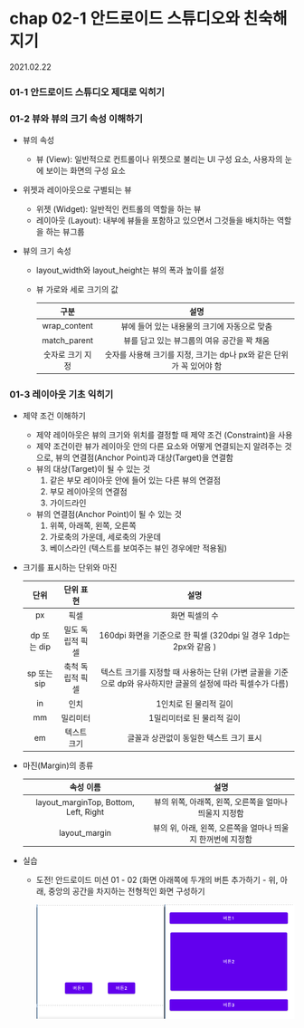 # chap 02-1 안드로이드 스튜디오와 친숙해지기

2021.02.22

### 01-1 안드로이드 스튜디오 제대로 익히기

### 01-2 뷰와 뷰의 크기 속성 이해하기

* 뷰의 속성

  * 뷰 (View): 일반적으로 컨트롤이나 위젯으로 불리는 UI 구성 요소, 사용자의 눈에 보이는 화면의 구성 요소

* 위젯과 레이아웃으로 구별되는 뷰

  * 위젯 (Widget): 일반적인 컨트롤의 역할을 하는 뷰
  * 레이아웃 (Layout): 내부에 뷰들을 포함하고 있으면서 그것들을 배치하는 역할을 하는 뷰그룹

* 뷰의 크기 속성

  * layout_width와 layout_height는 뷰의 폭과 높이를 설정

  * 뷰 가로와 세로 크기의 값

    |       구분       |                             설명                             |
    | :--------------: | :----------------------------------------------------------: |
    |   wrap_content   |         뷰에 들어 있는 내용물의 크기에 자동으로 맞춤         |
    |   match_parent   |         뷰를 담고 있는 뷰그룹의 여유 공간을 꽉 채움          |
    | 숫자로 크기 지정 | 숫자를 사용해 크기를 지정, 크기는 dp나 px와 같은 단위가 꼭 있어야 함 |

    

### 01-3 레이아웃 기초 익히기

* 제약 조건 이해하기
  * 제약 레이아웃은 뷰의 크기와 위치를 결정할 때 제약 조건 (Constraint)을 사용
  * 제약 조건이란 뷰가 레이아웃 안의 다른 요소와 어떻게 연결되는지 알려주는 것으로, 뷰의 연결점(Anchor Point)과 대상(Target)을 연결함
  * 뷰의 대상(Target)이 될 수 있는 것
    1. 같은 부모 레이아웃 안에 들어 있는 다른 뷰의 연결점
    2. 부모 레이아웃의 연결점
    3. 가이드라인
  * 뷰의 연결점(Anchor Point)이 될 수 있는 것
    1. 위쪽, 아래쪽, 왼쪽, 오른쪽
    2. 가로축의 가운데, 세로축의 가운데
    3. 베이스라인 (텍스트를 보여주는 뷰인 경우에만 적용됨)

* 크기를 표시하는 단위와 마진

  |    단위     |    단위 표현     |                             설명                             |
  | :---------: | :--------------: | :----------------------------------------------------------: |
  |     px      |       픽셀       |                        화면 픽셀의 수                        |
  | dp 또는 dip | 밀도 독립적 픽셀 | 160dpi 화면을 기준으로 한 픽셀 (320dpi 일 경우 1dp는 2px와 같음 ) |
  | sp 또는 sip | 축척 독립적 픽셀 | 텍스트 크기를 지정할 때 사용하는 단위 (가변 글꼴을 기준으로 dp와 유사하지만 글꼴의 설정에 따라 픽셀수가 다름) |
  |     in      |       인치       |                    1인치로 된 물리적 길이                    |
  |     mm      |     밀리미터     |                  1밀리미터로 된 물리적 길이                  |
  |     em      |   텍스트 크기    |           글꼴과 상관없이 동일한 텍스트 크기 표시            |

* 마진(Margin)의 종류

  |               속성 이름               |                            설명                             |
  | :-----------------------------------: | :---------------------------------------------------------: |
  | layout_marginTop, Bottom, Left, Right |   뷰의 위쪽, 아래쪽, 왼쪽, 오른쪽을 얼마나 띄울지 지정함    |
  |             layout_margin             | 뷰의 위, 아래, 왼쪽, 오른쪽을 얼마나 띄울지 한꺼번에 지정함 |

* 실습

  * 도전! 안드로이드 미션 01 - 02 (화면 아래쪽에 두개의 버튼 추가하기 - 위, 아래, 중앙의 공간을 차지하는 전형적인 화면 구성하기
  
    ![chap02-1/image01](https://github.com/hyunmin0317/AndroidProgramming/blob/master/chap02/section1/github/image01.png?raw=true)